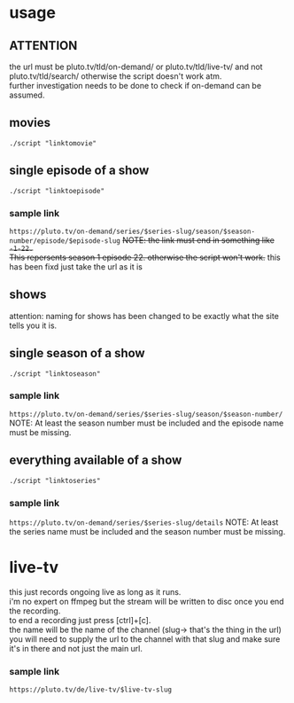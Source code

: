 # usage

## ATTENTION
the url must be pluto.tv/tld/on-demand/ or pluto.tv/tld/live-tv/ and not pluto.tv/tld/search/ otherwise the script doesn't work atm.  
further investigation needs to be done to check if on-demand can be assumed.

## movies

`./script "linktomovie"`

## single episode of a show

`./script "linktoepisode"`

### sample link

`https://pluto.tv/on-demand/series/$series-slug/season/$season-number/episode/$episode-slug`
~~NOTE: the link must end in something like `-1-22.`  
This repersents season 1 episode 22. otherwise the script won't work.~~
this has been fixd just take the url as it is

## shows

attention: naming for shows has been changed to be exactly what the site tells you it is.

## single season of a show

`./script "linktoseason"`

### sample link

`https://pluto.tv/on-demand/series/$series-slug/season/$season-number/`
NOTE: At least the season number must be included and the episode name must be missing.

## everything available of a show

`./script "linktoseries"`

### sample link

`https://pluto.tv/on-demand/series/$series-slug/details`
NOTE: At least the series name must be included and the season number must be missing.

# live-tv

this just records ongoing live as long as it runs.  
i'm no expert on ffmpeg but the stream will be written to disc once you end the recording.  
to end a recording just press [ctrl]+[c].  
the name will be the name of the channel (slug-> that's the thing in the url)  
you will need to supply the url to the channel with that slug and make sure it's in there and not just the main url.  

### sample link
`https://pluto.tv/de/live-tv/$live-tv-slug`
